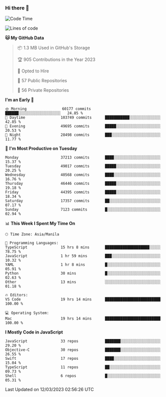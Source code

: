 ### Hi there 👋

<!--START_SECTION:waka-->
![Code Time](http://img.shields.io/badge/Code%20Time-3%2C720%20hrs%2017%20mins-blue)

![Lines of code](https://img.shields.io/badge/From%20Hello%20World%20I%27ve%20Written-98.9%20million%20lines%20of%20code-blue)

**🐱 My GitHub Data** 

> 📦 1.3 MB Used in GitHub's Storage 
 > 
> 🏆 905 Contributions in the Year 2023
 > 
> 💼 Opted to Hire
 > 
> 📜 57 Public Repositories 
 > 
> 🔑 56 Private Repositories 
 > 
**I'm an Early 🐤** 

```text
🌞 Morning                60177 commits       ██████░░░░░░░░░░░░░░░░░░░   24.85 % 
🌆 Daytime                103749 commits      ███████████░░░░░░░░░░░░░░   42.85 % 
🌃 Evening                49695 commits       █████░░░░░░░░░░░░░░░░░░░░   20.53 % 
🌙 Night                  28498 commits       ███░░░░░░░░░░░░░░░░░░░░░░   11.77 % 
```
📅 **I'm Most Productive on Tuesday** 

```text
Monday                   37213 commits       ████░░░░░░░░░░░░░░░░░░░░░   15.37 % 
Tuesday                  49017 commits       █████░░░░░░░░░░░░░░░░░░░░   20.25 % 
Wednesday                40568 commits       ████░░░░░░░░░░░░░░░░░░░░░   16.76 % 
Thursday                 46446 commits       █████░░░░░░░░░░░░░░░░░░░░   19.18 % 
Friday                   44395 commits       █████░░░░░░░░░░░░░░░░░░░░   18.34 % 
Saturday                 17357 commits       ██░░░░░░░░░░░░░░░░░░░░░░░   07.17 % 
Sunday                   7123 commits        █░░░░░░░░░░░░░░░░░░░░░░░░   02.94 % 
```


📊 **This Week I Spent My Time On** 

```text
🕑︎ Time Zone: Asia/Manila

💬 Programming Languages: 
TypeScript               15 hrs 8 mins       ████████████████████░░░░░   78.75 % 
JavaScript               1 hr 59 mins        ███░░░░░░░░░░░░░░░░░░░░░░   10.32 % 
YAML                     1 hr 8 mins         █░░░░░░░░░░░░░░░░░░░░░░░░   05.91 % 
Python                   30 mins             █░░░░░░░░░░░░░░░░░░░░░░░░   02.63 % 
Other                    13 mins             ░░░░░░░░░░░░░░░░░░░░░░░░░   01.18 % 

🔥 Editors: 
VS Code                  19 hrs 14 mins      █████████████████████████   100.00 % 

💻 Operating System: 
Mac                      19 hrs 14 mins      █████████████████████████   100.00 % 
```

**I Mostly Code in JavaScript** 

```text
JavaScript               33 repos            ███████░░░░░░░░░░░░░░░░░░   29.20 % 
Objective-C              30 repos            ███████░░░░░░░░░░░░░░░░░░   26.55 % 
Swift                    17 repos            ████░░░░░░░░░░░░░░░░░░░░░   15.04 % 
TypeScript               11 repos            ██░░░░░░░░░░░░░░░░░░░░░░░   09.73 % 
Shell                    6 repos             █░░░░░░░░░░░░░░░░░░░░░░░░   05.31 % 
```




 Last Updated on 12/03/2023 02:56:26 UTC
<!--END_SECTION:waka-->


<!--
**rad182/rad182** is a ✨ _special_ ✨ repository because its `README.md` (this file) appears on your GitHub profile.

Here are some ideas to get you started:

- 🔭 I’m currently working on ...
- 🌱 I’m currently learning ...
- 👯 I’m looking to collaborate on ...
- 🤔 I’m looking for help with ...
- 💬 Ask me about ...
- 📫 How to reach me: ...
- 😄 Pronouns: ...
- ⚡ Fun fact: ...
-->
